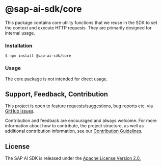 # @sap-ai-sdk/core

This package contains core utility functions that we reuse in the SDK to set the context and execute HTTP requests.
They are primarily designed for internal usage.

### Installation

```
$ npm install @sap-ai-sdk/core
```

### Usage

The core package is not intended for direct usage.

## Support, Feedback, Contribution

This project is open to feature requests/suggestions, bug reports etc. via [GitHub issues](https://github.com/SAP/ai-sdk-js/issues). 

Contribution and feedback are encouraged and always welcome. For more information about how to contribute, the project structure, as well as additional contribution information, see our [Contribution Guidelines](https://github.com/SAP/ai-sdk-js/blob/main/CONTRIBUTING.md).

## License

The SAP AI SDK is released under the [Apache License Version 2.0.](http://www.apache.org/licenses/)
